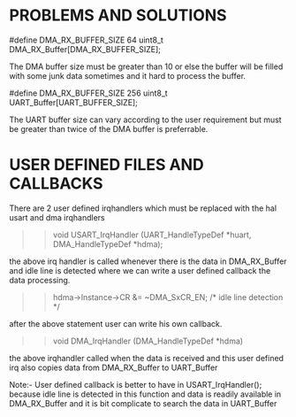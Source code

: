 # PROBLEMS AND SOLUTIONS


#define DMA_RX_BUFFER_SIZE          64
uint8_t DMA_RX_Buffer[DMA_RX_BUFFER_SIZE];

The DMA buffer size must be greater than 10 or else the buffer will be filled with some junk data sometimes and it hard to process the buffer.


#define DMA_RX_BUFFER_SIZE            256
uint8_t UART_Buffer[UART_BUFFER_SIZE];

The UART buffer size can vary according to the user requirement but must be greater than twice of the DMA buffer is preferrable.


# USER DEFINED FILES AND CALLBACKS

There are 2 user defined irqhandlers which must be replaced with the hal usart and dma irqhandlers

>>void USART_IrqHandler (UART_HandleTypeDef *huart, DMA_HandleTypeDef *hdma);

the above irq handler is called whenever there is the data in DMA_RX_Buffer and idle line is detected where we can write a user defined callback the data processing.

>>hdma->Instance->CR &= ~DMA_SxCR_EN;       /* idle line detection */

after the above statement user can write his own callback.

>>void DMA_IrqHandler (DMA_HandleTypeDef *hdma)

the above irqhandler called when the data is received and this user defined irq also copies data from  DMA_RX_Buffer to UART_Buffer 

Note:- User defined callback is better to have in USART_IrqHandler(); because idle line is detected in this function and data is readily available in DMA_RX_Buffer and it is bit complicate to search the data in UART_Buffer

